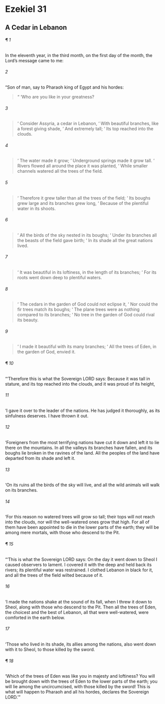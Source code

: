 # Ezekiel 31
## A Cedar in Lebanon
###### ¶ 1
In the eleventh year, in the third month, on the first day of the month, the Lord’s message came to me:
###### 2
“Son of man, say to Pharaoh king of Egypt and his hordes:
>  “ ‘Who are you like in your greatness?
###### 3
>  ‘ Consider Assyria, a cedar in Lebanon,
>  ‘ With beautiful branches, like a forest giving shade,
>  ‘ And extremely tall;
>  ‘ Its top reached into the clouds.
###### 4
>  ‘ The water made it grow;
>  ‘ Underground springs made it grow tall.
>  ‘ Rivers flowed all around the place it was planted,
>  ‘ While smaller channels watered all the trees of the field.
###### 5
>  ‘ Therefore it grew taller than all the trees of the field;
>  ‘ Its boughs grew large and its branches grew long,
>  ‘ Because of the plentiful water in its shoots.
###### 6
>  ‘ All the birds of the sky nested in its boughs;
>  ‘ Under its branches all the beasts of the field gave birth;
>  ‘ In its shade all the great nations lived.
###### 7
>  ‘ It was beautiful in its loftiness, in the length of its branches;
>  ‘ For its roots went down deep to plentiful waters.
###### 8
>  ‘ The cedars in the garden of God could not eclipse it,
>  ‘ Nor could the fir trees match its boughs;
>  ‘ The plane trees were as nothing compared to its branches;
>  ‘ No tree in the garden of God could rival its beauty.
###### 9
>  ‘ I made it beautiful with its many branches;
>  ‘ All the trees of Eden, in the garden of God, envied it.
###### ¶ 10
“‘Therefore this is what the Sovereign LORD says: Because it was tall in stature, and its top reached into the clouds, and it was proud of its height,
###### 11
‘I gave it over to the leader of the nations. He has judged it thoroughly, as its sinfulness deserves. I have thrown it out.
###### 12
‘Foreigners from the most terrifying nations have cut it down and left it to lie there on the mountains. In all the valleys its branches have fallen, and its boughs lie broken in the ravines of the land. All the peoples of the land have departed from its shade and left it.
###### 13
‘On its ruins all the birds of the sky will live, and all the wild animals will walk on its branches.
###### 14
‘For this reason no watered trees will grow so tall; their tops will not reach into the clouds, nor will the well-watered ones grow that high. For all of them have been appointed to die in the lower parts of the earth; they will be among mere mortals, with those who descend to the Pit.
###### ¶ 15
“‘This is what the Sovereign LORD says: On the day it went down to Sheol I caused observers to lament. I covered it with the deep and held back its rivers; its plentiful water was restrained. I clothed Lebanon in black for it, and all the trees of the field wilted because of it.
###### 16
‘I made the nations shake at the sound of its fall, when I threw it down to Sheol, along with those who descend to the Pit. Then all the trees of Eden, the choicest and the best of Lebanon, all that were well-watered, were comforted in the earth below.
###### 17
‘Those who lived in its shade, its allies among the nations, also went down with it to Sheol, to those killed by the sword.
###### ¶ 18
‘Which of the trees of Eden was like you in majesty and loftiness? You will be brought down with the trees of Eden to the lower parts of the earth; you will lie among the uncircumcised, with those killed by the sword! This is what will happen to Pharaoh and all his hordes, declares the Sovereign LORD.’”
